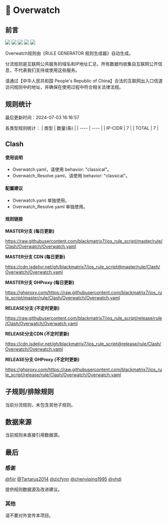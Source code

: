 # 🧸 Overwatch

## 前言

![](https://shields.io/badge/-移除重复规则-ff69b4) ![](https://shields.io/badge/-DOMAIN与DOMAIN--SUFFIX合并-green) ![](https://shields.io/badge/-DOMAIN--SUFFIX间合并-critical) ![](https://shields.io/badge/-DOMAIN--SUFFIX与DOMAIN--KEYWORD合并-blue) ![](https://shields.io/badge/-IP--CIDR(6)合并-blueviolet) 

Overwatch规则由《RULE GENERATOR 规则生成器》自动生成。

分流规则是互联网公共服务的域名和IP地址汇总，所有数据均收集自互联网公开信息，不代表我们支持或使用这些服务。

请通过【中华人民共和国 People's Republic of China】合法的互联网出入口信道访问规则中的地址，并确保在使用过程中符合相关法律法规。

## 规则统计

最后更新时间：2024-07-03 16:16:57

各类型规则统计：
| 类型 | 数量(条)  | 
| ---- | ----  |
| IP-CIDR | 7  | 
| TOTAL | 7  | 


## Clash 

#### 使用说明
- Overwatch.yaml，请使用 behavior: "classical"。
- Overwatch_Resolve.yaml，请使用 behavior: "classical"。

#### 配置建议
- Overwatch.yaml 单独使用。
- Overwatch_Resolve.yaml 单独使用。

#### 规则链接
**MASTER分支 (每日更新)**

https://raw.githubusercontent.com/blackmatrix7/ios_rule_script/master/rule/Clash/Overwatch/Overwatch.yaml

**MASTER分支 CDN (每日更新)**

https://cdn.jsdelivr.net/gh/blackmatrix7/ios_rule_script@master/rule/Clash/Overwatch/Overwatch.yaml

**MASTER分支 GHProxy (每日更新)**

https://ghproxy.com/https://raw.githubusercontent.com/blackmatrix7/ios_rule_script/master/rule/Clash/Overwatch/Overwatch.yaml

**RELEASE分支 (不定时更新)**

https://raw.githubusercontent.com/blackmatrix7/ios_rule_script/release/rule/Clash/Overwatch/Overwatch.yaml

**RELEASE分支CDN (不定时更新)**

https://cdn.jsdelivr.net/gh/blackmatrix7/ios_rule_script@release/rule/Clash/Overwatch/Overwatch.yaml

**RELEASE分支 GHProxy (不定时更新)**

https://ghproxy.com/https://raw.githubusercontent.com/blackmatrix7/ios_rule_script/release/rule/Clash/Overwatch/Overwatch.yaml

## 子规则/排除规则


当前分流规则，未包含其他子规则。

## 数据来源

当前规则未直接引用数据源。

## 最后

### 感谢

[@fiiir](https://github.com/fiiir) [@Tartarus2014](https://github.com/Tartarus2014) [@zjcfynn](https://github.com/zjcfynn) [@chenyiping1995](https://github.com/chenyiping1995) [@vhdj](https://github.com/vhdj)

提供规则数据源及改进建议。

### 其他

请不要对外宣传本项目。